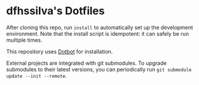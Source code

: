 dfhssilva's Dotfiles
=================

After cloning this repo, run `install` to automatically set up the development environment. Note that the install script is idempotent: it can safely be run multiple times.

This repository uses [Dotbot][dotbot] for installation.

External projects are integrated with git submodules. To upgrade submodules to their latest versions, you can periodically run `git submodule update --init --remote`.

[dotbot]: https://github.com/anishathalye/dotbot
